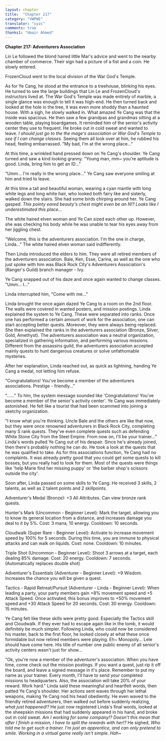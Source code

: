 ```yaml
---
layout: chapter
title:  "Chapter 217"
category: "VWPWE"
translator: "syzc"
comments: true
thanks1: "Umair Ahmed"
---
```


**Chapter 217: Adventurers Association**

Lin Le followed the blond haired little Mar's advice and went to the nearby chamber of commerce. Their sign had a picture of a fist and a coin. He slowly entered.

FrozenCloud went to the local division of the War God's Temple.

As for Ye Cang, he stood at the entrance to a treehouse, blinking his eyes. He turned to see the large buildings that Lin Le and FrozenCloud's instructors lived at. The War God's Temple was made entirely of marble, a single glance was enough to tell it was high-end. He then turned back and looked at the hole in the tree, it was even more shoddy than a haunted house. With a sigh, he slowly walked in. What amazed Ye Cang was that the inside was spacious. He then saw a few grandpas and grandmas sitting at a wooden table, playing boardgames. It reminded him of the senior's activity center they use to frequent. He broke out in cold sweat and wanted to leave. *I should just go to the the mage's association or War God's Temple to see if I can change classes.* Seeing them all look over at him, he rubbed his head, feeling embarrassed. "My bad, I'm at the wrong place..."

At this time, a wrinkled hand pressed down on Ye Cang's shoulder. Ye Cang turned and saw a kind looking granny. "Young man, mm~ you're aptitude is good. Linda, bring him to get an ID..."

"Umm... I'm really in the wrong place..." Ye Cang saw everyone smiling at him and tried to leave.

At this time a tall and beautiful woman, wearing a cyan mantle with long white legs and long white hair, who looked both fairy like and sisterly, walked down the stairs. She had some birds chirping around her. Ye Cang gasped. *This pointy eared beauty's chest might even be an N!? Looks like I underestimated this place...*

The white haired elven woman and Ye Can sized each other up. However, she was checking his body while he was unable to tear his eyes away from her jiggling chest.

"Welcome, this is the adventurers association. I'm the one in charge, Linda..." The white haired elven woman said indifferently.

Then Linda introduced the elders to him. They were all retired members of the adventurers association. Bale, Ken, Esse, Carina, as well as the one who just spoke with him was Black Rock City's Adventurers Association's (Ranger's Guild) branch manager - Ivy.

Ye Cang snapped out of his daze and once again wanted to change classes. "Umm... I..."

Linda interrupted him, "Come with me..."

Linda brought the once again dazed Ye Cang to a room on the 2nd floor. The walls were covered in wanted posters, and mission postings. Linda explained the system to Ye Cang. These were separated into ranks. Once one has performed a certain amount of work for the association, one can start accepting better quests. Moreover, they were always being replaced. She then explained the ranks in the adventurers association (Bronze, Silver, Gold, Amethyst). The adventurers association was a neutral organization, specialized in gathering information, and performing various missions. Different from the assassins guild, the adventurers association accepted mainly quests to hunt dangerous creatures or solve unfathomable mysteries. 

After her explanation, Linda reached out, as quick as lightning, handing Ye Cang a medal, not letting him refuse.

"Congratulations! You've become a member of the adventurers associations. Prestige - friendly..."

"......" To him, the system message sounded like 'Congratulations! You've become a member of the senior's activity center'. Ye Cang was immediately astonished. He felt like a tourist that had been scammed into joining a sketchy organization.

"I know what you're thinking. Uncle Bale and the others are like that now, but they were once renowned adventurers in Black Rock City, completing many S rank quests. They've even complete quests such as defending White Stone City from the Steel Empire. From now on, I'll be your trainer..." Linda's words pulled Ye Cang out of his despair. Since he's already joined, then there's probably nothing he can do. He took a look at the quests that he was qualified to take. As for this associations function, Ye Cang had no complaints. It was already pretty good that you could get some quests to kill bosses, but you really had to look for them. Most of the quests were things like 'help Marie find her missing puppy' or 'the barber shop's scissors outside the city'. 

Soon after, Linda passed on some skills to Ye Cang. He received 3 skills, 2 talents, as well as 2 talent points and 2 skillpoints.

Adventurer's Medal (Bronze): +3 All Attributes. Can view bronze rank quests.

Hunter's Mark (Uncommon - Beginner Level): Mark the target, allowing you to know its general location from a distance, and increases damage you deal to it by 5%. Cost: 3 mana, 10 energy. Cooldown: 10 seconds.

Cloudwalk (Super Rare - Beginner Level): Activate to increase movement speed by 100% for 5 seconds. During this time, you are immune to physical attacks and can walk on liquids. Cost: none. Cooldown: 10 minutes.

Triple Shot (Uncommon - Beginner Level): Shoot 3 arrows at a target, each dealing 85% damage. Cost: 20 energy. Cooldown: 7 seconds. (Automatically replaces double shot)

Adventurer's Essentials (Adventurer - Beginner Level): +9 Wisdom. Increases the chance you will be given a quest.

Tactics - Rapid Retreat/Pursuit (Adventurer - Linda - Beginner Level): When leading a party, your party members gain +8% movement speed and +5 Attack Speed. Once activated, this bonus improves to +50% movement speed and +30 Attack Speed for 20 seconds. Cost: 30 energy. Cooldown: 15 minutes.

Ye Cang felt like these skills were pretty good. Especially the Tactics skill and Cloudwalk. If they ever had to escape again like in the tomb, it would definitely be much simpler. Following Linda, who could now be considered his master, back to the first floor, he looked closely at what these once formidable but now retired members were playing. Eh~ Monopoly... Lele should have come here. His title of number one public enemy of all senior's activity centers wasn't just for show...

"Ok, you're now a member of the adventurer's association. When you have time, come check out the mission postings. If you want a quest, just rip it off the board, and leave a signed message in it's place. Remember to put my name as your trainer. Every month, I'll have to send your completed missions to headquarters. Also, the association will take 20% of your reward. Work hard." Linda said these meaningful and heartfelt words, then patted Ye Cang's shoulder. Her actions sent waves through her lethal weapons, making Ye Cang nod his head obediently. He even waved to the friendly retired adventurers, then walked out before suddenly realizing, *what just happened!?* He just now registered Linda's final words, looked at the sheepskin missions that had suddenly appeared in his hand, and broke out in cold sweat. *Am I working for some company!? Doesn't this mean that after I finish a mission, I have to split the rewards with her!?* He sighed, *Who told me to get such a trainer. I'm just an apprentice, and can only pretend to smile. Working in a virtual game really isn't simple. Hah~*
